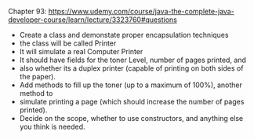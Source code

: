 Chapter 93: https://www.udemy.com/course/java-the-complete-java-developer-course/learn/lecture/3323760#questions

* Create a class and demonstate proper encapsulation techniques
* the class will be called Printer
* It will simulate a real Computer Printer
* It should have fields for the toner Level, number of pages printed, and
* also whether its a duplex printer (capable of printing on both sides of the paper).
* Add methods to fill up the toner (up to a maximum of 100%), another method to
* simulate printing a page (which should increase the number of pages printed).
* Decide on the scope, whether to use constructors, and anything else you think is needed.
